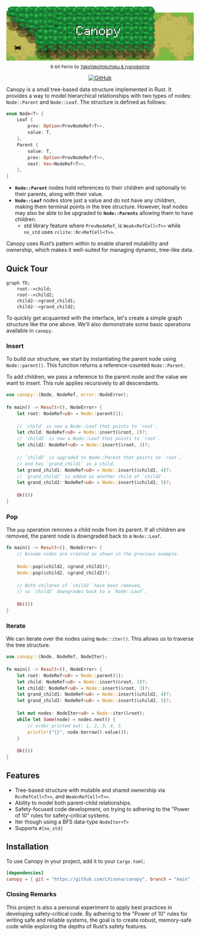 <p align="center">
  <picture>
    <img alt="Canopy" src="https://github.com/LVivona/canopy/blob/main/.github/assets/banner.png?raw=true" style="max-width: 100%;">
  </picture>
  <br/>

  <sub>
    8-bit Ferris by <a href="https://users.rust-lang.org/t/ferris-as-an-8-bit-sprite/25346">YakoYakoYokuYoku & ryanobeirne</a>
  </sub>
  <br/>
</p>

 <p align="center">
    <a href="https://github.com/LVivona/canopy/blob/main/LICENCE.md"><img alt="GitHub" src="https://img.shields.io/badge/licence-MIT Licence-blue"></a>

</p>


Canopy is a small tree-based data structure implemented in Rust. It provides a way to model hierarchical relationships with two types of nodes: `Node::Parent` and `Node::Leaf`. The structure is defined as follows:

```rust
enum Node<T> {
    Leaf {
        prev: Option<PrevNodeRef<T>>,
        value: T,
    },
    Parent {
        value: T,
        prev: Option<PrevNodeRef<T>>,
        next: Vec<NodeRef<T>>,
    },
}
```

- **`Node::Parent`** nodes hold references to their children and optionally to their parents, along with their value.
- **`Node::Leaf`** nodes store just a value and do not have any children, making them terminal points in the tree structure. However, leaf nodes may also be able to be upgraded to **`Node::Parents`** allowing them to have children.
  - std library feature where ``PrevNodeRef``, is ``Weak<RefCell<T>>`` while `no_std` uses `rclite::Rc<RefCell<T>>`.

Canopy uses Rust’s pattern within to enable shared mutability and ownership, which makes it well-suited for managing dynamic, tree-like data.

## Quick Tour

```mermaid
graph TD;
    root-->child;
    root-->child2;
    child2-->grand_child1;
    child2-->grand_child2;
```

To quickly get acquainted with the interface, let's create a simple graph structure like the one above. We'll also demonstrate some basic operations available in `canopy`.

### **Insert**
To build our structure, we start by instantiating the parent node using `Node::parent()`. This function returns a reference-counted `Node::Parent`.

To add children, we pass a reference to the parent node and the value we want to insert. This rule applies recursively to all descendants.

```rust
use canopy::{Node, NodeRef, error::NodeError};

fn main() -> Result<(), NodeError> {
    let root: NodeRef<u8> = Node::parent(1);
    
    // `child` is now a Node::Leaf that points to `root`.
    let child: NodeRef<u8> = Node::insert(&root, 2)?;
    // `child2` is now a Node::Leaf that points to `root`.
    let child2: NodeRef<u8> = Node::insert(&root, 3)?;

    // `child2` is upgraded to Node::Parent that points to `root`,
    // and has `grand_child1` as a child.
    let grand_child1: NodeRef<u8> = Node::insert(&child2, 4)?;
    // `grand_child2` is added as another child of `child2`.
    let grand_child2: NodeRef<u8> = Node::insert(&child2, 5)?;
    
    Ok(())
}
```

### **Pop**
The `pop` operation removes a child node from its parent. If all children are removed, the parent node is downgraded back to a `Node::Leaf`.

```rust
fn main() -> Result<(), NodeError> {
    // Assume nodes are created as shown in the previous example.
    
    Node::pop(&child2, &grand_child1)?;
    Node::pop(&child2, &grand_child2)?;
    
    // Both children of `child2` have been removed,
    // so `child2` downgrades back to a `Node::Leaf`.
    
    Ok(())
}
```

### **Iterate**
We can iterate over the nodes using `Node::iter()`. This allows us to traverse the tree structure.

```rust
use canopy::{Node, NodeRef, NodeIter};

fn main() -> Result<(), NodeError> {
    let root: NodeRef<u8> = Node::parent(1);
    let child: NodeRef<u8> = Node::insert(&root, 2)?;
    let child2: NodeRef<u8> = Node::insert(&root, 3)?;
    let grand_child1: NodeRef<u8> = Node::insert(&child2, 4)?;
    let grand_child2: NodeRef<u8> = Node::insert(&child2, 5)?;

    let mut nodes: NodeIter<u8> = Node::iter(&root);
    while let Some(node) = nodes.next() {
        // order printed out: 1, 2, 3, 4, 5
        println!("{}", node.borrow().value());
    }
    
    Ok(())
}
```

## Features

- Tree-based structure with mutable and shared ownership via `Rc<RefCell<T>>`, and `Weak<RefCell<T>>`.
- Ability to model both parent-child relationships.
- Safety-focused code development, on trying to adhering to the "Power of 10" rules for safety-critical systems.
- Iter though using a BFS data-type `NodeIter<T>`
- Supports `#[no_std]`

## Installation

To use Canopy in your project, add it to your `Cargo.toml`:

```toml
[dependencies]
canopy = { git = "https://github.com/LVivona/canopy", branch = "main" }

```

### Closing Remarks

This project is also a personal experiment to apply best practices in developing safety-critical code. By adhering to the "Power of 10" rules for writing safe and reliable systems, the goal is to create robust, memory-safe code while exploring the depths of Rust’s safety features.
